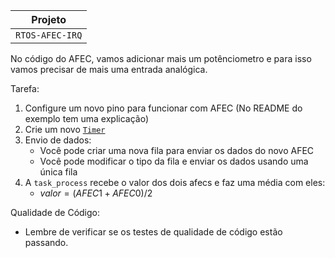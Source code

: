 | Projeto |
| ------| 
| `RTOS-AFEC-IRQ`|       

No código do AFEC, vamos adicionar mais um potênciometro e para isso vamos precisar de mais uma entrada analógica. 

Tarefa:

1. Configure um novo pino para funcionar com AFEC (No README do exemplo tem uma explicação)
1. Crie um novo [`Timer`](https://insper.github.io/ComputacaoEmbarcada/navigation/Dicas/Util-freertos/#software-timer)
1. Envio de dados: 
    - Você pode criar uma nova fila para enviar os dados do novo AFEC
    - Você pode modificar o tipo da fila e enviar os dados usando uma única fila
1. A `task_process` recebe o valor dos dois afecs e faz uma média com eles:
    - $valor = (AFEC1 + AFEC0)/2$

Qualidade de Código:

- Lembre de verificar se os testes de qualidade de código estão passando.
